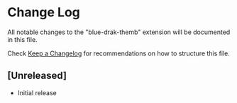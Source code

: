# Change Log

All notable changes to the "blue-drak-themb" extension will be documented in this file.

Check [Keep a Changelog](http://keepachangelog.com/) for recommendations on how to structure this file.

## [Unreleased]

- Initial release
